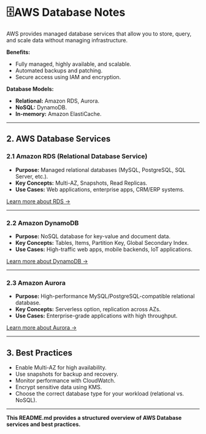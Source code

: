 # 🗄AWS Database Notes

AWS provides managed database services that allow you to store, query, and scale data without managing infrastructure.  

**Benefits:**
- Fully managed, highly available, and scalable.
- Automated backups and patching.
- Secure access using IAM and encryption.

**Database Models:**
- **Relational:** Amazon RDS, Aurora.
- **NoSQL:** DynamoDB.
- **In-memory:** Amazon ElastiCache.

---

## 2. AWS Database Services

### 2.1 Amazon RDS (Relational Database Service)
- **Purpose:** Managed relational databases (MySQL, PostgreSQL, SQL Server, etc.).
- **Key Concepts:** Multi-AZ, Snapshots, Read Replicas.
- **Use Cases:** Web applications, enterprise apps, CRM/ERP systems.

[Learn more about RDS →](https://aws.amazon.com/rds/)

---

### 2.2 Amazon DynamoDB
- **Purpose:** NoSQL database for key-value and document data.
- **Key Concepts:** Tables, Items, Partition Key, Global Secondary Index.
- **Use Cases:** High-traffic web apps, mobile backends, IoT applications.

[Learn more about DynamoDB →](https://aws.amazon.com/dynamodb/)

---

### 2.3 Amazon Aurora
- **Purpose:** High-performance MySQL/PostgreSQL-compatible relational database.
- **Key Concepts:** Serverless option, replication across AZs.
- **Use Cases:** Enterprise-grade applications with high throughput.

[Learn more about Aurora →](https://aws.amazon.com/rds/aurora/)

---

## 3. Best Practices

- Enable Multi-AZ for high availability.  
- Use snapshots for backup and recovery.  
- Monitor performance with CloudWatch.  
- Encrypt sensitive data using KMS.  
- Choose the correct database type for your workload (relational vs. NoSQL).

---

**This README.md provides a structured overview of AWS Database services and best practices.**
